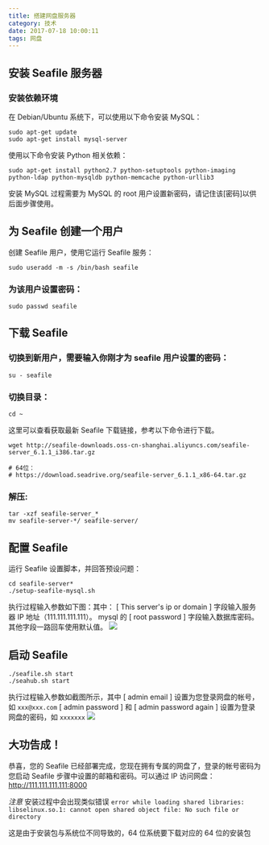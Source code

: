 ```yaml
---
title: 搭建网盘服务器
category: 技术
date: 2017-07-18 10:00:11
tags: 网盘
---
```


## 安装 Seafile 服务器

### 安装依赖环境

在 Debian/Ubuntu 系统下，可以使用以下命令安装 MySQL：

```shell
sudo apt-get update
sudo apt-get install mysql-server
```

<!-- more -->

使用以下命令安装 Python 相关依赖：

```shell
sudo apt-get install python2.7 python-setuptools python-imaging python-ldap python-mysqldb python-memcache python-urllib3
```

安装 MySQL 过程需要为 MySQL 的 root 用户设置新密码，请记住该[密码]以供后面步骤使用。

## 为 Seafile 创建一个用户

创建 Seafile 用户，使用它运行 Seafile 服务：

```shell
sudo useradd -m -s /bin/bash seafile
```

### 为该用户设置密码：

```shell
sudo passwd seafile
```

## 下载 Seafile

### 切换到新用户，需要输入你刚才为 seafile 用户设置的密码：

```shell
su - seafile
```

### 切换目录：

```shell
cd ~
```

这里可以查看获取最新 Seafile 下载链接，参考以下命令进行下载。

```shell
wget http://seafile-downloads.oss-cn-shanghai.aliyuncs.com/seafile-server_6.1.1_i386.tar.gz

# 64位：
# https://download.seadrive.org/seafile-server_6.1.1_x86-64.tar.gz
```

### 解压:

```shell
tar -xzf seafile-server_*
mv seafile-server-*/ seafile-server/
```

## 配置 Seafile

运行 Seafile 设置脚本，并回答预设问题：

```shell
cd seafile-server*
./setup-seafile-mysql.sh
```

执行过程输入参数如下图：其中：
[ This server's ip or domain ] 字段输入服务器 IP 地址（111.111.111.111）。
mysql 的 [ root password ] 字段输入数据库密码。其他字段一路回车使用默认值。
![](https://ws3.sinaimg.cn/large/006tNc79ly1fhp0relpz6j30f90nxgp9.jpg)

## 启动 Seafile

```shell
./seafile.sh start
./seahub.sh start
```

执行过程输入参数如截图所示，其中 [ admin email ] 设置为您登录网盘的帐号，如 `xxx@xxx.com`
[ admin password ] 和 [ admin password again ] 设置为登录网盘的密码，如 `xxxxxxx`
![](https://ws3.sinaimg.cn/large/006tNc79ly1fhp0thvmy1j30gw06ywf8.jpg)

## 大功告成！

恭喜，您的 Seafile 已经部署完成，您现在拥有专属的网盘了，登录的帐号密码为您启动 Seafile 步骤中设置的邮箱和密码。可以通过 IP 访问网盘：http://111.111.111.111:8000

_注意_
安装过程中会出现类似错误
`error while loading shared libraries: libselinux.so.1: cannot open shared object file: No such file or directory`

这是由于安装包与系统位不同导致的，64 位系统要下载对应的 64 位的安装包
